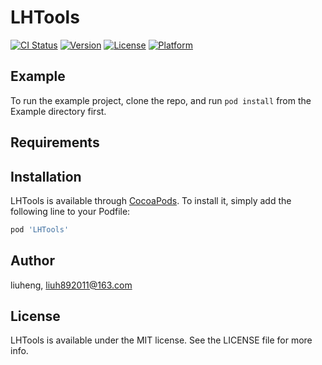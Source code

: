 # LHTools

[![CI Status](https://img.shields.io/travis/liuheng/LHTools.svg?style=flat)](https://travis-ci.org/liuheng/LHTools)
[![Version](https://img.shields.io/cocoapods/v/LHTools.svg?style=flat)](https://cocoapods.org/pods/LHTools)
[![License](https://img.shields.io/cocoapods/l/LHTools.svg?style=flat)](https://cocoapods.org/pods/LHTools)
[![Platform](https://img.shields.io/cocoapods/p/LHTools.svg?style=flat)](https://cocoapods.org/pods/LHTools)

## Example

To run the example project, clone the repo, and run `pod install` from the Example directory first.

## Requirements

## Installation

LHTools is available through [CocoaPods](https://cocoapods.org). To install
it, simply add the following line to your Podfile:

```ruby
pod 'LHTools'
```

## Author

liuheng, liuh892011@163.com

## License

LHTools is available under the MIT license. See the LICENSE file for more info.
